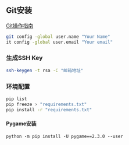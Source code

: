 ## Git安装
[Git操作指南](https://www.runoob.com/git/git-tutorial.html)
```bash
git config -global user.name "Your Name"
it config -global user.email "Your email"
```
### 生成SSH Key
```bash
ssh-keygen -t rsa -C "邮箱地址"
```

### 环境配置
```bash
pip list
pip freeze > "requirements.txt"
pip install -r "requirements.txt"
```
#### Pygame安装
```
python -m pip install -U pygame==2.3.0 --user
```
